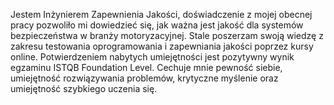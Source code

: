 Jestem Inżynierem Zapewnienia Jakości, doświadczenie z mojej obecnej pracy pozwoliło mi dowiedzieć się, jak ważna jest jakość dla systemów bezpieczeństwa 
w branży motoryzacyjnej. Stale poszerzam swoją wiedzę z zakresu testowania oprogramowania i zapewniania jakości poprzez kursy online. 
Potwierdzeniem nabytych umiejętności jest pozytywny wynik egzaminu ISTQB Foundation Level. 
Cechuje mnie pewność siebie, umiejętność rozwiązywania problemów, krytyczne myślenie oraz umiejętność szybkiego uczenia się.
